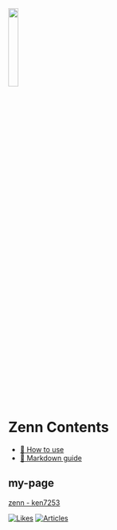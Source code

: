 <img src="https://user-images.githubusercontent.com/57705206/95226656-295bb980-0838-11eb-97be-a420ecffb43d.png" width="20%" height="auto">

# Zenn Contents

* [📘 How to use](https://zenn.dev/zenn/articles/zenn-cli-guide)
* [📘 Markdown guide](https://zenn.dev/zenn/articles/markdown-guide)

## my-page

[zenn - ken7253](https://zenn.dev/ken7253)

[![Likes](https://badgen.org/img/zenn/ken7253/likes?style=flat)](https://zenn.dev/ken7253)
[![Articles](https://badgen.org/img/zenn/ken7253/articles?style=flat)](https://zenn.dev/ken7253)
